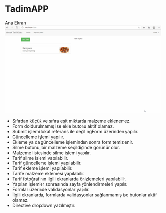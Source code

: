 # TadimAPP

Ana Ekran
![Ana Ekran - TASLAK](https://github.com/NisanurBulut/TadimAPP/blob/master/src/assets/Trailer/anaEkran.gif)

* Sıfırdan küçük ve sıfıra eşit miktarda malzeme eklenemez.
* Form doldurulmamış ise ekle butonu aktif olamaz.
* Submit işlemi lokal referans ile değil ngForm üzerinden yapılır.
* Güncelleme işlemi yapılır.
* Ekleme ya da güncelleme işleminden sonra form temizlenir.
* Silme butonu, bir malzeme seçildiğinde görünür olur.
* Malzeme listesinde silme işlemi yapılır.
* Tarif silme işlemi yapılabilir.
* Tarif güncelleme işlemi yapılabilir.
* Tarif ekleme işlemi yapılabilir.
* Tarife malzeme eklemesi yapılabilir.
* Tarif fotoğrafının ilgili ekranlarda önizlemeleri yapılabilir.
* Yapılan işlemler sonrasında sayfa yönlendirmeleri yapılır.
* Formlar üzerinde validasyonlar yapılır.
* İlgili ekranlarda, formlarda validasyonlar sağlanmamış ise butonlar aktif olamaz.
* Directive dropdown yazılmıştır.
